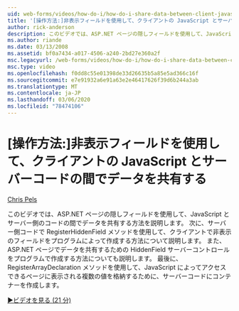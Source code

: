 ```yaml
---
uid: web-forms/videos/how-do-i/how-do-i-share-data-between-client-javascript-and-server-code-using-a-hidden-field
title: '[操作方法:]非表示フィールドを使用して、クライアントの JavaScript とサーバーコードの間でデータを共有する |Microsoft Docs'
author: rick-anderson
description: このビデオでは、ASP.NET ページの隠しフィールドを使用して、JavaScript とサーバー側のコードの間でデータを共有する方法を説明します。 次に、その方法について説明します。
ms.author: riande
ms.date: 03/13/2008
ms.assetid: bf0a7434-a017-4506-a240-2bd27e360a2f
msc.legacyurl: /web-forms/videos/how-do-i/how-do-i-share-data-between-client-javascript-and-server-code-using-a-hidden-field
msc.type: video
ms.openlocfilehash: f0dd8c55e01398de33d26635b5a85e5ad366c16f
ms.sourcegitcommit: e7e91932a6e91a63e2e46417626f39d6b244a3ab
ms.translationtype: MT
ms.contentlocale: ja-JP
ms.lasthandoff: 03/06/2020
ms.locfileid: "78474106"
---
```

# <a name="how-do-i-share-data-between-client-javascript-and-server-code-using-a-hidden-field"></a>[操作方法:]非表示フィールドを使用して、クライアントの JavaScript とサーバーコードの間でデータを共有する

[Chris Pels](https://twitter.com/chrispels)

このビデオでは、ASP.NET ページの隠しフィールドを使用して、JavaScript とサーバー側のコードの間でデータを共有する方法を説明します。 次に、サーバー側コードで RegisterHiddenField メソッドを使用して、クライアントで非表示のフィールドをプログラムによって作成する方法について説明します。 また、ASP.NET ページでデータを共有するための HiddenField サーバーコントロールをプログラムで作成する方法についても説明します。 最後に、RegisterArrayDeclaration メソッドを使用して、JavaScript によってアクセスできるページに表示される複数の値を格納するために、サーバーコードにコンテナーを作成します。

[&#9654;ビデオを見る (21 分)](https://channel9.msdn.com/Blogs/ASP-NET-Site-Videos/how-do-i-share-data-between-client-javascript-and-server-code-using-a-hidden-field)
